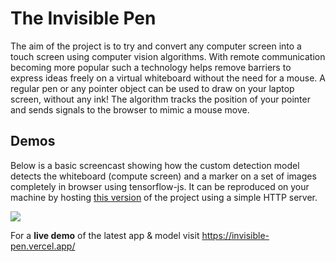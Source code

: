 # The Invisible Pen

The aim of the project is to try and convert any computer screen into a touch screen using computer vision algorithms. With remote communication becoming more popular such a technology helps remove barriers to express ideas freely on a virtual whiteboard without the need for a mouse. A regular pen or any pointer object can be used to draw on your laptop screen, without any ink! The algorithm tracks the position of your pointer and sends signals to the browser to mimic a mouse move.

## Demos

Below is a basic screencast showing how the custom detection model detects the whiteboard (compute screen) and a marker on a set of images completely in browser using tensorflow-js. It can be reproduced on your machine by hosting [this version](https://github.com/Nithanaroy/invisible_pen/blob/0853ec31644213fd57a40fa03ff28e35ea2199da/static-wb-detection.html) of the project using a simple HTTP server.

<a href="https://youtu.be/nt8XFkXnr5w" target="_blank"><img src=https://i.imgur.com/avx1Gdb.png /></a>

For a **live demo** of the latest app & model visit https://invisible-pen.vercel.app/
